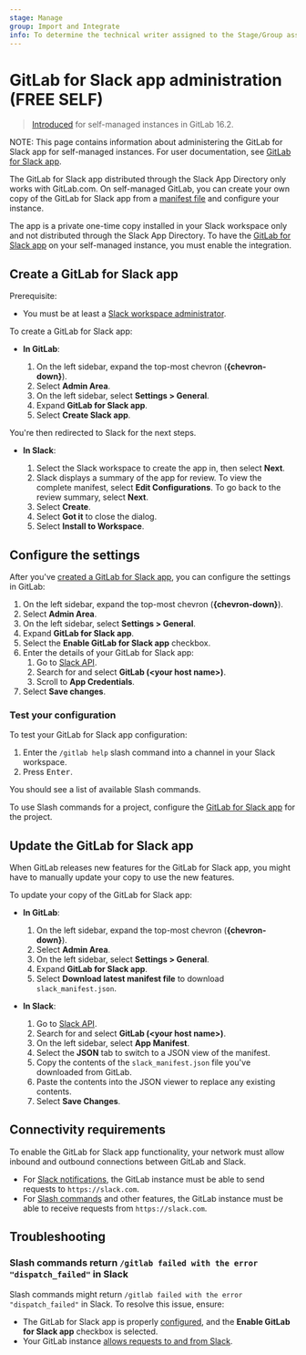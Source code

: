 ```yaml
---
stage: Manage
group: Import and Integrate
info: To determine the technical writer assigned to the Stage/Group associated with this page, see https://about.gitlab.com/handbook/product/ux/technical-writing/#assignments
---
```


# GitLab for Slack app administration **(FREE SELF)**

> [Introduced](https://gitlab.com/gitlab-org/gitlab/-/issues/358872) for self-managed instances in GitLab 16.2.

NOTE:
This page contains information about administering the GitLab for Slack app for self-managed instances. For user documentation, see [GitLab for Slack app](../../user/project/integrations/gitlab_slack_application.md).

The GitLab for Slack app distributed through the Slack App Directory only works with GitLab.com.
On self-managed GitLab, you can create your own copy of the GitLab for Slack app from a [manifest file](https://api.slack.com/reference/manifests#creating_apps) and configure your instance.

The app is a private one-time copy installed in your Slack workspace only and not distributed through the Slack App Directory. To have the [GitLab for Slack app](../../user/project/integrations/gitlab_slack_application.md) on your self-managed instance, you must enable the integration.

## Create a GitLab for Slack app

Prerequisite:

- You must be at least a [Slack workspace administrator](https://slack.com/help/articles/360018112273-Types-of-roles-in-Slack).

To create a GitLab for Slack app:

- **In GitLab**:

  1. On the left sidebar, expand the top-most chevron (**{chevron-down}**).
  1. Select **Admin Area**.
  1. On the left sidebar, select **Settings > General**.
  1. Expand **GitLab for Slack app**.
  1. Select **Create Slack app**.

You're then redirected to Slack for the next steps.

- **In Slack**:

  1. Select the Slack workspace to create the app in, then select **Next**.
  1. Slack displays a summary of the app for review. To view the complete manifest, select **Edit Configurations**. To go back to the review summary, select **Next**.
  1. Select **Create**.
  1. Select **Got it** to close the dialog.
  1. Select **Install to Workspace**.

## Configure the settings

After you've [created a GitLab for Slack app](#create-a-gitlab-for-slack-app), you can configure the settings in GitLab:

1. On the left sidebar, expand the top-most chevron (**{chevron-down}**).
1. Select **Admin Area**.
1. On the left sidebar, select **Settings > General**.
1. Expand **GitLab for Slack app**.
1. Select the **Enable GitLab for Slack app** checkbox.
1. Enter the details of your GitLab for Slack app:
   1. Go to [Slack API](https://api.slack.com/apps).
   1. Search for and select **GitLab (\<your host name\>)**.
   1. Scroll to **App Credentials**.
1. Select **Save changes**.

### Test your configuration

To test your GitLab for Slack app configuration:

1. Enter the `/gitlab help` slash command into a channel in your Slack workspace.
1. Press <kbd>Enter</kbd>.

You should see a list of available Slash commands.

To use Slash commands for a project, configure the [GitLab for Slack app](../../user/project/integrations/gitlab_slack_application.md) for the project.

## Update the GitLab for Slack app

When GitLab releases new features for the GitLab for Slack app, you might have to manually update your copy to use the new features.

To update your copy of the GitLab for Slack app:

- **In GitLab**:

  1. On the left sidebar, expand the top-most chevron (**{chevron-down}**).
  1. Select **Admin Area**.
  1. On the left sidebar, select **Settings > General**.
  1. Expand **GitLab for Slack app**.
  1. Select **Download latest manifest file** to download `slack_manifest.json`.

- **In Slack**:

  1. Go to [Slack API](https://api.slack.com/apps).
  1. Search for and select **GitLab (\<your host name\>)**.
  1. On the left sidebar, select **App Manifest**.
  1. Select the **JSON** tab to switch to a JSON view of the manifest.
  1. Copy the contents of the `slack_manifest.json` file you've downloaded from GitLab.
  1. Paste the contents into the JSON viewer to replace any existing contents.
  1. Select **Save Changes**.

## Connectivity requirements

To enable the GitLab for Slack app functionality, your network must allow inbound and outbound connections between GitLab and Slack.

- For [Slack notifications](../../user/project/integrations/gitlab_slack_application.md#slack-notifications), the GitLab instance must be able to send requests to `https://slack.com`.
- For [Slash commands](../../user/project/integrations/gitlab_slack_application.md#slash-commands) and other features, the GitLab instance must be able to receive requests from `https://slack.com`.

## Troubleshooting

### Slash commands return `/gitlab failed with the error "dispatch_failed"` in Slack

Slash commands might return `/gitlab failed with the error "dispatch_failed"` in Slack. To resolve this issue, ensure:

- The GitLab for Slack app is properly [configured](#configure-the-settings), and the **Enable GitLab for Slack app** checkbox is selected.
- Your GitLab instance [allows requests to and from Slack](#connectivity-requirements).
